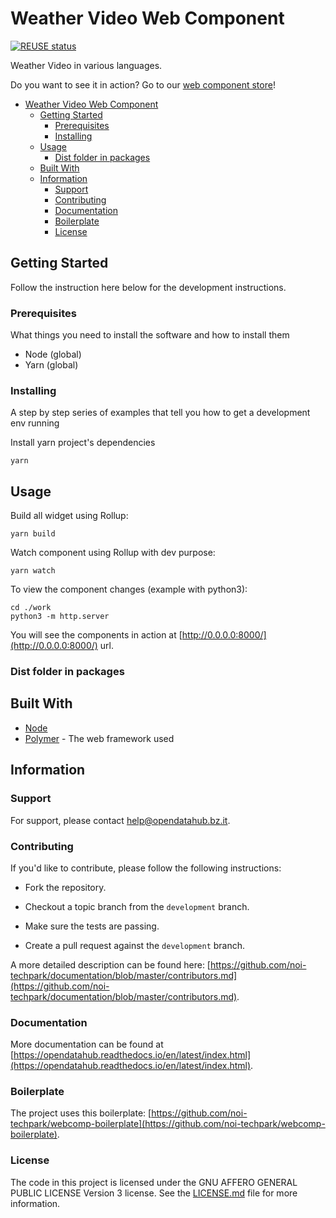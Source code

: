 # Weather Video Web Component

[![REUSE status](https://api.reuse.software/badge/github.com/noi-techpark/webcomp-weather-video)](https://api.reuse.software/info/github.com/noi-techpark/webcomp-weather-video)

Weather Video in various languages.

Do you want to see it in action? Go to our [web component store](https://webcomponents.opendatahub.bz.it/webcomponent/e1d9ea6f-36ae-40fe-bf6f-add185a2a29d)!

- [Weather Video Web Component](#weather-video-web-component)
  - [Getting Started](#getting-started)
    - [Prerequisites](#prerequisites)
    - [Installing](#installing)
  - [Usage](#usage)
    - [Dist folder in packages](#dist-folder-in-packages)
  - [Built With](#built-with)
  - [Information](#information)
    - [Support](#support)
    - [Contributing](#contributing)
    - [Documentation](#documentation)
    - [Boilerplate](#boilerplate)
    - [License](#license)

## Getting Started

Follow the instruction here below for the development instructions.

### Prerequisites

What things you need to install the software and how to install them

- Node (global)
- Yarn (global)

### Installing

A step by step series of examples that tell you how to get a development env running

Install yarn project's dependencies

```
yarn
```

## Usage

Build all widget using Rollup:

```
yarn build
```

Watch component using Rollup with dev purpose:

```
yarn watch
```

To view the component changes (example with python3):

```
cd ./work
python3 -m http.server
```

You will see the components in action at [http://0.0.0.0:8000/](http://0.0.0.0:8000/) url.

### Dist folder in packages

## Built With

- [Node]()
- [Polymer]() - The web framework used

## Information

### Support

For support, please contact [help@opendatahub.bz.it](mailto:help@opendatahub.bz.it).

### Contributing

If you'd like to contribute, please follow the following instructions:

- Fork the repository.

- Checkout a topic branch from the `development` branch.

- Make sure the tests are passing.

- Create a pull request against the `development` branch.

A more detailed description can be found here: [https://github.com/noi-techpark/documentation/blob/master/contributors.md](https://github.com/noi-techpark/documentation/blob/master/contributors.md).

### Documentation

More documentation can be found at [https://opendatahub.readthedocs.io/en/latest/index.html](https://opendatahub.readthedocs.io/en/latest/index.html).

### Boilerplate

The project uses this boilerplate: [https://github.com/noi-techpark/webcomp-boilerplate](https://github.com/noi-techpark/webcomp-boilerplate).

### License

The code in this project is licensed under the GNU AFFERO GENERAL PUBLIC LICENSE Version 3 license. See the [LICENSE.md](LICENSE.md) file for more information.
